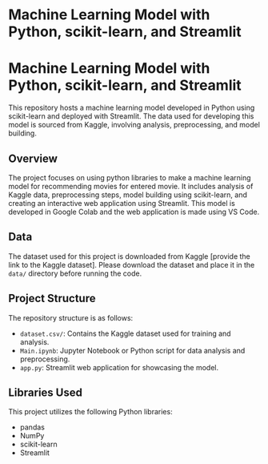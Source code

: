 # Machine Learning Model with Python, scikit-learn, and Streamlit
# Machine Learning Model with Python, scikit-learn, and Streamlit

This repository hosts a machine learning model developed in Python using scikit-learn and deployed with Streamlit. The data used for developing this model is sourced from Kaggle, involving analysis, preprocessing, and model building.

## Overview

The project focuses on using python libraries to make a machine learning model for recommending movies for entered movie. It includes analysis of Kaggle data, preprocessing steps, model building using scikit-learn, and creating an interactive web application using Streamlit. This model is developed in Google Colab and the web application is made using VS Code.

## Data

The dataset used for this project is downloaded from Kaggle [provide the link to the Kaggle dataset]. Please download the dataset and place it in the `data/` directory before running the code.

## Project Structure

The repository structure is as follows:

- `dataset.csv/`: Contains the Kaggle dataset used for training and analysis.
- `Main.ipynb`: Jupyter Notebook or Python script for data analysis and preprocessing.
- `app.py`: Streamlit web application for showcasing the model.

## Libraries Used

This project utilizes the following Python libraries:

- pandas
- NumPy
- scikit-learn
- Streamlit
